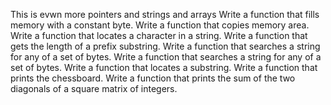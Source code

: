 
This is evwn more pointers and strings and arrays 
 Write a function that fills memory with a constant byte. 
 Write a function that copies memory area. 
 Write a function that locates a character in a string. 
 Write a function that gets the length of a prefix substring. 
 Write a function that searches a string for any of a set of bytes. 
 Write a function that searches a string for any of a set of bytes. 
 Write a function that locates a substring. 
 Write a function that prints the chessboard. 
 Write a function that prints the sum of the two diagonals of a square matrix of integers. 
